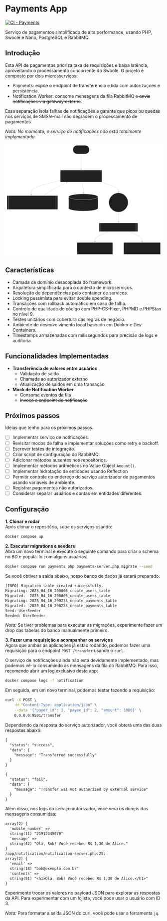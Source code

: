 # Payments App

[![CI - Payments](https://github.com/lhsazevedo/payments/actions/workflows/ci-payments.yml/badge.svg)](https://github.com/lhsazevedo/payments/actions/workflows/ci-payments.yml)

Serviço de pagamentos simplificado de alta performance, usando PHP, Swoole e
Nano, PostgreSQL e RabbitMQ.

## Introdução
Esta API de pagamentos prioriza taxa de requisições e baixa latência, aproveitando o processamento concorrente do Swoole. O projeto é composto por dois microsserviços:
- Payments: expõe o endpoint de transferência e lida com autorizações e persistência.
- Notification Worker: consome mensagens da fila RabbitMQ ~~e envia notificações via gateway externo~~.

Essa separação isola falhas de notificações e garante que picos ou quedas nos serviços de SMS/e‑mail não degradem o processamento de pagamentos.

_Nota: No momento, o serviço de notificações não está totalmente implementado._

![Flow Chart](./flow-chart.svg)

## Características
- Camada de domínio desacoplada do framework.
- Arquitetura simplificada para o contexto de microserviços.
- Resolução de dependências pelo container de serviços.
- Locking pessimista para evitar double spending.
- Transações com rollback automático em caso de falha.
- Controle de qualidade do código com PHP-CS-Fixer, PHPMD e PHPStan no nível 9.
- Testes unitários com cobertura das regras de negócio.
- Ambiente de desenvolvimento local baseado em Docker e Dev Containers.
- Timestamps armazenadas com milissegundos para precisão de logs e auditoria.

## Funcionalidades Implementadas
- **Transferência de valores entre usuários**
  - Validação de saldo
  - Chamada ao autorizador externo
  - Atualização de saldos em uma transação
- **Mock de Notification Worker**
  - Consome eventos da fila
  - ~~Invoca o endpoint de notificação~~

## Próximos passos
Ideias que tenho para os próximos passos.

- [ ] Implementar serviço de notificações.
- [ ] Revisitar modos de falha e implementar soluções como retry e backoff.
- [ ] Escrever testes de integração.
- [ ] Criar script de configuração do RabbitMQ.
- [ ] Adicionar métodos ausentes nos repositórios.
- [ ] Implementar métodos aritméticos no Value Object `Amount()`.
- [ ] Implementar hidratação de entidades usando Reflection
- [ ] Permitir controle do endereço do serviço autorizador de pagamentos usando variáveis de ambiente.
- [ ] Registrar pagamentos não autorizados.
- [ ] Considerar separar usuários e contas em entidades diferentes.

## Configuração

**1. Clonar e rodar**  
Após clonar o repositório, suba os serviços usando:
```bash
docker compose up
```

**2. Executar migrations e seeders**  
Abra um novo terminal e execute o seguinte comando para criar o schema no BD e populá-lo com alguns usuários:
```bash
docker compose run payments php payments-server.php migrate --seed
```
Se você obtiver a saída abaixo, nosso banco de dados já estará preparado.
```
[INFO] Migration table created successfully.
Migrating: 2025_04_16_200006_create_users_table
Migrated:  2025_04_16_200006_create_users_table
Migrating: 2025_04_16_200233_create_payments_table
Migrated:  2025_04_16_200233_create_payments_table
Seed: UserSeeder
Seeded: UserSeeder
```

_Nota:_ Se tiver problemas para executar as migrações, experimente fazer um drop das tabelas do banco manualmente primeiro.

**3. Fazer uma requisição e acompanhar os serviços**  
Agora que ambas as aplicações já estão rodando, podemos fazer uma requisição para o endpoint `POST /transfer` usando o `curl`.

O serviço de notificações ainda não está devidamente implementado, mas podemos vê-lo consumindo as mensagens da fila do RabbitMQ. Para isso, recomendo abrir um log exclusivo deste app:

```bash
docker compose logs -f notification
```

Em seguida, em um novo terminal, podemos testar fazendo a requisição:

```bash
curl -X POST \
    -H "Content-Type: application/json" \
    --data '{"payer_id": 1, "payee_id": 2, "amount": 1000}' \
    0.0.0.0:9501/transfer
```

Dependendo da resposta do serviço autorizador, você obterá uma das duas
respostas abaixo:
```
{
  "status": "success",
  "data": {
    "message": "Transferred successfully"
  }
}
```
```
{
  "status": "fail",
  "data": {
    "message": "Transfer was not authorized by external service"
  }
}
```

Além disso, nos logs do serviço autorizador, você verá os dumps das mensagens
consumidas:

```
array(2) {
  'mobile_number' =>
  string(11) "21912345678"
  'message' =>
  string(42) "Olá, Bob! Você recebeu R$ 1,30 de Alice."
}
/app/notification/notification-server.php:25:
array(2) {
  'email' =>
  string(18) "bob@exemplo.com.br"
  'contents' =>
  string(51) "<h1>Olá, Bob! Você recebeu R$ 1,30 de Alice.</h1>"
}
```

Experimente trocar os valores no payload JSON para explorar as respostas da API.
Para experimentar com um lojista, você pode usar o usuário com ID 3.

_Nota:_ Para formatar a saída JSON do curl, você pode usar a ferramenta `jq`.
